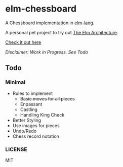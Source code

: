 # elm-chessboard

A Chessboard implementation in [elm-lang](http://elm-lang.org/).

A personal pet project to try out [The Elm Architecture](http://guide.elm-lang.org/architecture/).

[Check it out here](http://addnab.com/elm-chessboard) 

*Disclaimer: Work in Progress. See Todo*

## Todo

### Minimal

- Rules to implement
  - ~~Basic moves for all pieces~~
  - Enpassant
  - Castling
  - Handling King Check
- Better Styling
- Use images for pieces
- Undo/Redo
- Chess record notation

### LICENSE

MIT
